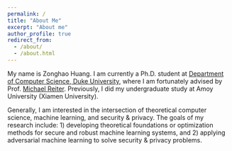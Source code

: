 ```yaml
---
permalink: /
title: "About Me"
excerpt: "About me"
author_profile: true
redirect_from: 
  - /about/
  - /about.html
---
```


My name is Zonghao Huang. I am currently a Ph.D. student at [Department of Computer Science, Duke University](https://www.cs.duke.edu/), where I am fortunately advised by Prof. [Michael Reiter](https://reitermk.github.io/). Previously, I did my undergraduate study at Amoy University (Xiamen University).

Generally, I am interested in the intersection of theoretical computer science, machine learning, and security & privacy. The goals of my research include: 1) developing theoretical foundations or optimization methods for secure and robust machine learning systems, and 2) applying adversarial machine learning to solve security & privacy problems.
